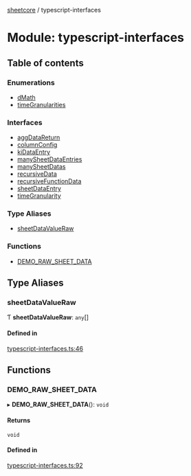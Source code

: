 [sheetcore](../docs.md) / typescript-interfaces

# Module: typescript-interfaces

## Table of contents

### Enumerations

- [dMath](../enums/typescript_interfaces.dMath.md)
- [timeGranularities](../enums/typescript_interfaces.timeGranularities.md)

### Interfaces

- [aggDataReturn](../interfaces/typescript_interfaces.aggDataReturn.md)
- [columnConfig](../interfaces/typescript_interfaces.columnConfig.md)
- [kiDataEntry](../interfaces/typescript_interfaces.kiDataEntry.md)
- [manySheetDataEntries](../interfaces/typescript_interfaces.manySheetDataEntries.md)
- [manySheetDatas](../interfaces/typescript_interfaces.manySheetDatas.md)
- [recursiveData](../interfaces/typescript_interfaces.recursiveData.md)
- [recursiveFunctionData](../interfaces/typescript_interfaces.recursiveFunctionData.md)
- [sheetDataEntry](../interfaces/typescript_interfaces.sheetDataEntry.md)
- [timeGranularity](../interfaces/typescript_interfaces.timeGranularity.md)

### Type Aliases

- [sheetDataValueRaw](typescript_interfaces.md#sheetdatavalueraw)

### Functions

- [DEMO\_RAW\_SHEET\_DATA](typescript_interfaces.md#demo_raw_sheet_data)

## Type Aliases

### sheetDataValueRaw

Ƭ **sheetDataValueRaw**: `any`[]

#### Defined in

[typescript-interfaces.ts:46](https://github.com/texas-mcallen-mission/sheetCore/blob/adbb6f0/typescript-interfaces.ts#L46)

## Functions

### DEMO\_RAW\_SHEET\_DATA

▸ **DEMO_RAW_SHEET_DATA**(): `void`

#### Returns

`void`

#### Defined in

[typescript-interfaces.ts:92](https://github.com/texas-mcallen-mission/sheetCore/blob/adbb6f0/typescript-interfaces.ts#L92)
